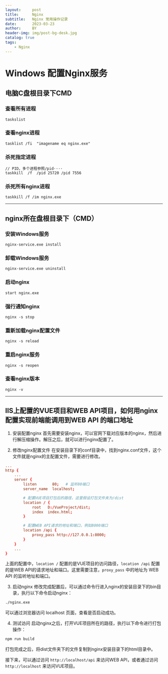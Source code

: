 ```yaml
---
layout:     post
title:      Nginx
subtitle:   Nginx 常用操作记录
date:       2023-03-23
author:     BY
header-img: img/post-bg-desk.jpg
catalog: true
tags:
    - Nginx
---
```



# Windows 配置Nginx服务
## 电脑C盘根目录下CMD
### 查看所有进程
```
taskslist
```

### 查看nginx进程
```
tasklist /fi  "imagename eq nginx.exe"
```

### 杀死指定进程
```
// PID，多个进程参照/pid····
taskkill  /f  /pid 25720 /pid 7556
```

### 杀死所有nginx进程
```
taskkill /f /im nginx.exe
```

---

## nginx所在盘根目录下（CMD）
### 安装Windows服务
```
nginx-service.exe install
```

### 卸载Windows服务
```
nginx-service.exe uninstall
```

### 启动nginx
```
start nginx.exe
```

### 强行通知nginx
```
nginx -s stop
```

### 重新加载nginx配置文件
```
nginx -s reload
```

### 重启nginx服务
```
nginx -s reopen
```

### 查看nginx版本
```
nginx -v
```

---

## IIS上配置的VUE项目和WEB API项目，如何用nginx配置实现前端能调用到WEB API 的端口地址
1. 安装配置nginx
首先需要安装nginx，可以官网下载对应版本的nginx，然后进行解压缩操作。解压之后，就可以进行nginx配置了。


2. 修改nginx配置文件
在安装目录下的conf目录中，找到nginx.conf文件，这个文件就是nginx的主配置文件，需要进行修改。

```conf
...
http {
    ...
    server {
        listen       80;   # 监听80端口
        server_name  localhost;

        # 配置VUE项目打包后的路径，这里假设打包文件夹为/dist
        location / {
            root   D:/VueProject/dist;
            index  index.html;
        }

        # 配置WEB API请求的地址和端口，例如8000端口
        location /api {
            proxy_pass http://127.0.0.1:8000;
        }
    }
    ...
}
```

上面的配置中，`location /` 配置的是VUE项目的访问路径，`location /api` 配置的是WEB API的请求地址和端口。这里需要注意，`proxy_pass` 中的地址为 WEB API 的监听地址和端口。


3. 启动nginx
修改完成配置后，可以通过命令行进入nginx的安装目录下的bin目录，执行以下命令启动nginx：

```bash
./nginx.exe
```

可以通过浏览器访问 localhost 页面，查看是否启动成功。

4. 测试访问
启动nginx之后，打开VUE项目所在的路径，执行以下命令进行打包操作：

```bash
npm run build
```

打包完成之后，将dist文件夹下的文件复制到nginx安装目录下的html目录中。

接下来，可以通过访问 `http://localhost/api` 来访问WEB API，或者通过访问 `http://localhost` 来访问VUE项目。